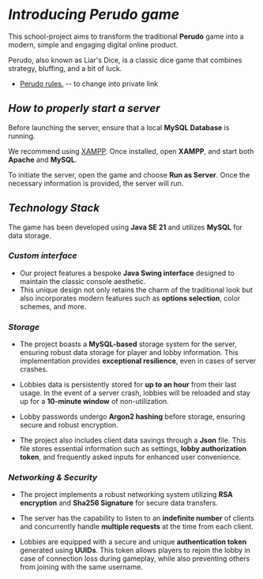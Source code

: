 # *Introducing Perudo game*
This school-project aims to transform the traditional **Perudo** game into a modern, simple and engaging digital online product.

Perudo, also known as Liar's Dice, is a classic dice game that combines strategy, bluffing, and a bit of luck.
- [Perudo rules.](https://drive.google.com/file/d/1BMG5oP0IqFjUksDHWaqN851e3ZiyZCVS/view?usp=drive_link) -- to change into private link

## *How to properly start a server*

Before launching the server, ensure that a local **MySQL Database** is running.

We recommend using [XAMPP](https://www.apachefriends.org/). Once installed, open **XAMPP**, and start both **Apache** and **MySQL**.

To initiate the server, open the game and choose **Run as Server**. Once the necessary information is provided, the server will run.

## *Technology Stack*

The game has been developed using **Java SE 21** and utilizes **MySQL** for data storage.

### *Custom interface*

- Our project features a bespoke **Java Swing interface** designed to maintain the classic console aesthetic.
- This unique design not only retains the charm of the traditional look but also incorporates modern features such as **options selection**, color schemes, and more.

### *Storage*

- The project boasts a **MySQL-based** storage system for the server, ensuring robust data storage for player and lobby information. This implementation provides **exceptional resilience**, even in cases of server crashes.

- Lobbies data is persistently stored for **up to an hour** from their last usage. In the event of a server crash, lobbies will be reloaded and stay up for a **10-minute window** of non-utilization.
  
- Lobby passwords undergo **Argon2 hashing** before storage, ensuring secure and robust encryption.

- The project also includes client data savings through a **Json** file. This file stores essential information such as settings, **lobby authorization token**, and frequently asked inputs for enhanced user convenience.

### *Networking & Security*

- The project implements a robust networking system utilizing **RSA encryption** and **Sha256 Signature** for secure data transfers.

- The server has the capability to listen to an **indefinite number** of clients and concurrently handle **multiple requests** at the time from each client.

- Lobbies are equipped with a secure and unique **authentication token** generated using **UUIDs**. This token allows players to rejoin the lobby in case of connection loss during gameplay, while also preventing others from joining with the same username.
